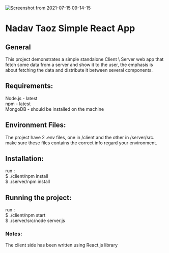 ![Screenshot from 2021-07-15 09-14-15](https://user-images.githubusercontent.com/2677593/125738373-ec673bce-585e-47f8-976f-e18ff20cc0f3.png)
# Nadav Taoz Simple React App

## General

This project demonstrates a simple standalone Client \ Server web app that 
fetch some data from a server and show it to the user, the emphasis is 
about fetching the data and distribute it between several components.

## Requirements:

Node.js - latest\
npm - latest\
MongoDB - should be installed on the machine 

## Environment Files:

The project have 2 .env files, one in /client and the other in 
/server/src. make sure these files contains the correct info regard your environment. 

## Installation:

run :\
$ ./client/npm install \
$ ./server/npm install

## Running the project:

run :\
$ ./client/npm start \
$ ./server/src/node server.js 

### Notes:

The client side has been written using React.js library 


